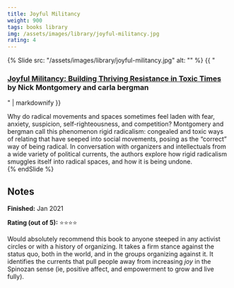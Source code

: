 ```yaml
---
title: Joyful Militancy
weight: 900
tags: books library
img: /assets/images/library/joyful-militancy.jpg
rating: 4
---
```


{% Slide src: "/assets/images/library/joyful-militancy.jpg" alt: "" %} {{ "
### [Joyful Militancy: Building Thriving Resistance in Toxic Times](https://www.akpress.org/joyful-militancy.html) by Nick Montgomery and carla bergman
" | markdownify }}

<div class="text-sm mtm">
Why do radical movements and spaces sometimes feel laden with fear, anxiety, suspicion, self-righteousness, and competition? Montgomery and bergman call this phenomenon rigid radicalism: congealed and toxic ways of relating that have seeped into social movements, posing as the “correct” way of being radical. In conversation with organizers and intellectuals from a wide variety of political currents, the authors explore how rigid radicalism smuggles itself into radical spaces, and how it is being undone.
</div>
{% endSlide %}


## Notes

**Finished:** Jan 2021

**Rating (out of 5):** ⭐⭐⭐⭐

Would absolutely recommend this book to anyone steeped in any activist circles or with a history of organizing. It takes a firm stance against the status quo, both in the world, and in the groups organizing against it. It identifies the currents that pull people away from increasing *joy* in the Spinozan sense (ie, positive affect, and empowerment to grow and live fully).
